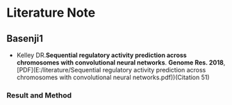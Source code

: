# Literature Note

## Basenji1

* Kelley DR.**Sequential regulatory activity prediction across chromosomes with convolutional neural networks**. **Genome Res. 2018**,[PDF](E:/literature/Sequential regulatory activity prediction across chromosomes with convolutional neural networks.pdf))(Citation 51)

### Result and Method

